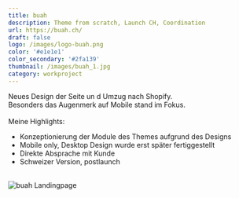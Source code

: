 ```yaml
---
title: buah
description: Theme from scratch, Launch CH, Coordination 
url: https://buah.ch/
draft: false
logo: /images/logo-buah.png
color: '#e1e1e1'
color_secondary: '#2fa139'
thumbnail: /images/buah_1.jpg
category: workproject
---
```

Neues Design der Seite un d Umzug nach Shopify.\
Besonders das Augenmerk auf Mobile stand im Fokus.\
\
Meine Highlights:
- Konzeptionierung der Module des Themes aufgrund des Designs
- Mobile only, Desktop Design wurde erst später fertiggestellt
- Direkte Absprache mit Kunde
- Schweizer Version, postlaunch

\
![buah Landingpage](/images/buah_1.jpg)
